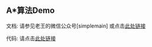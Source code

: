## A*算法Demo

文档: 请参见老王的微信公众号[simplemain]
或点击[此处链接](http://mp.weixin.qq.com/s?__biz=MzA3MDExNzcyNA==&mid=2650392188&idx=1&sn=53626b5a68a615daf1eea5d08f1b7fab&scene=0#wechat_redirect)
<br/>

代码: 请点击[此处链接](https://github.com/simplemain/astar/tree/master/src/com/simplemain/astar)
